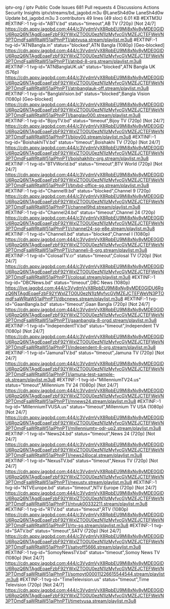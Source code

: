 
iptv-org
/
iptv
Public
Code
Issues
681
Pull requests
4
Discussions
Actions
Security
Insights
iptv/streams/bd_jagobd.m3u
@LaneSh4d0w
LaneSh4d0w Update bd_jagobd.m3u
 3 contributors
49 lines (49 sloc)  6.01 KB
#EXTM3U
#EXTINF:-1 tvg-id="ABTV.bd" status="timeout",AB TV (720p) [Not 24/7]
https://cdn.appv.jagobd.com:444/c3VydmVyX8RpbEU9Mi8xNy8yMDE0GIDU6RgzQ6NTAgdEoaeFzbF92YWxIZTO0U0ezN1IzMyfvcGVMZEJCTEFWeVN3PTOmdFsaWRtaW51aiPhnPTI/abtvusa.stream/playlist.m3u8
#EXTINF:-1 tvg-id="ATNBangla.in" status="blocked",ATN Bangla (1080p) [Geo-blocked]
https://cdn.appv.jagobd.com:444/c3VydmVyX8RpbEU9Mi8xNy8yMDE0GIDU6RgzQ6NTAgdEoaeFzbF92YWxIZTO0U0ezN1IzMyfvcGVMZEJCTEFWeVN3PTOmdFsaWRtaW51aiPhnPTI/atnbd-8-org.stream/playlist.m3u8
#EXTINF:-1 tvg-id="ATNBanglaUK.uk" status="blocked",ATN Bangla UK (576p)
https://cdn.appv.jagobd.com:444/c3VydmVyX8RpbEU9Mi8xNy8yMDE0GIDU6RgzQ6NTAgdEoaeFzbF92YWxIZTO0U0ezN1IzMyfvcGVMZEJCTEFWeVN3PTOmdFsaWRtaW51aiPhnPTI/atnbanglauk-off.stream/playlist.m3u8
#EXTINF:-1 tvg-id="BanglaVision.bd" status="blocked",Bangla Vision (1080p) [Geo-blocked]
https://cdn.appv.jagobd.com:444/c3VydmVyX8RpbEU9Mi8xNy8yMDE0GIDU6RgzQ6NTAgdEoaeFzbF92YWxIZTO0U0ezN1IzMyfvcGVMZEJCTEFWeVN3PTOmdFsaWRtaW51aiPhnPTI/banglav000.stream/playlist.m3u8
#EXTINF:-1 tvg-id="BijoyTV.bd" status="timeout",Bijoy TV (720p) [Not 24/7]
https://cdn.appv.jagobd.com:444/c3VydmVyX8RpbEU9Mi8xNy8yMDE0GIDU6RgzQ6NTAgdEoaeFzbF92YWxIZTO0U0ezN1IzMyfvcGVMZEJCTEFWeVN3PTOmdFsaWRtaW51aiPhnPTI/bijoy00.stream/playlist.m3u8
#EXTINF:-1 tvg-id="BoishakhiTV.bd" status="timeout",Boishakhi TV (720p) [Not 24/7]
https://cdn.appv.jagobd.com:444/c3VydmVyX8RpbEU9Mi8xNy8yMDE0GIDU6RgzQ6NTAgdEoaeFzbF92YWxIZTO0U0ezN1IzMyfvcGVMZEJCTEFWeVN3PTOmdFsaWRtaW51aiPhnPTI/boishakhitv-org.stream/playlist.m3u8
#EXTINF:-1 tvg-id="BTVWorld.bd" status="timeout",BTV World (720p) [Not 24/7]
https://cdn.appv.jagobd.com:444/c3VydmVyX8RpbEU9Mi8xNy8yMDE0GIDU6RgzQ6NTAgdEoaeFzbF92YWxIZTO0U0ezN1IzMyfvcGVMZEJCTEFWeVN3PTOmdFsaWRtaW51aiPhnPTI/btvbd-office-sg.stream/playlist.m3u8
#EXTINF:-1 tvg-id="Channel9.bd" status="blocked",Channel 9 (720p)
https://cdn.appv.jagobd.com:444/c3VydmVyX8RpbEU9Mi8xNy8yMDE0GIDU6RgzQ6NTAgdEoaeFzbF92YWxIZTO0U0ezN1IzMyfvcGVMZEJCTEFWeVN3PTOmdFsaWRtaW51aiPhnPTI/channel9hd.stream/playlist.m3u8
#EXTINF:-1 tvg-id="Channel24.bd" status="timeout",Channel 24 (720p)
https://cdn.appv.jagobd.com:444/c3VydmVyX8RpbEU9Mi8xNy8yMDE0GIDU6RgzQ6NTAgdEoaeFzbF92YWxIZTO0U0ezN1IzMyfvcGVMZEJCTEFWeVN3PTOmdFsaWRtaW51aiPhnPTI/channel24-sg-e8e.stream/playlist.m3u8
#EXTINF:-1 tvg-id="ChannelI.bd" status="blocked",Channel I (1080p)
https://cdn.appv.jagobd.com:444/c3VydmVyX8RpbEU9Mi8xNy8yMDE0GIDU6RgzQ6NTAgdEoaeFzbF92YWxIZTO0U0ezN1IzMyfvcGVMZEJCTEFWeVN3PTOmdFsaWRtaW51aiPhnPTI/channeli-8-org.stream/playlist.m3u8
#EXTINF:-1 tvg-id="ColosalTV.cr" status="timeout",Colosal TV (720p) [Not 24/7]
https://cdn.appv.jagobd.com:444/c3VydmVyX8RpbEU9Mi8xNy8yMDE0GIDU6RgzQ6NTAgdEoaeFzbF92YWxIZTO0U0ezN1IzMyfvcGVMZEJCTEFWeVN3PTOmdFsaWRtaW51aiPhnPTI/colosal.stream/playlist.m3u8
#EXTINF:-1 tvg-id="DBCNews.bd" status="timeout",DBC News (1080p)
https://live.jagobd.com:444/c3VydmVyX8RpbEU9Mi8xNy8yMDE0GIDU6RgzQ6NTAgdEoaeFzbF92YWxIZTO0U0ezN1IzMyfvcGVMZEJCTEFWeVN3PTOmdFsaWRtaW51aiPhnPTI/dbcnews.stream/playlist.m3u8
#EXTINF:-1 tvg-id="GaanBangla.bd" status="timeout",Gaan Bangla (720p) [Not 24/7]
https://cdn.appv.jagobd.com:444/c3VydmVyX8RpbEU9Mi8xNy8yMDE0GIDU6RgzQ6NTAgdEoaeFzbF92YWxIZTO0U0ezN1IzMyfvcGVMZEJCTEFWeVN3PTOmdFsaWRtaW51aiPhnPTI/gaanbangla-8-orgd.stream/playlist.m3u8
#EXTINF:-1 tvg-id="IndependentTV.bd" status="timeout",Independent TV (1080p) [Not 24/7]
https://cdn.appv.jagobd.com:444/c3VydmVyX8RpbEU9Mi8xNy8yMDE0GIDU6RgzQ6NTAgdEoaeFzbF92YWxIZTO0U0ezN1IzMyfvcGVMZEJCTEFWeVN3PTOmdFsaWRtaW51aiPhnPTI/independent-8-org.stream/playlist.m3u8
#EXTINF:-1 tvg-id="JamunaTV.bd" status="timeout",Jamuna TV (720p) [Not 24/7]
https://cdn.appv.jagobd.com:444/c3VydmVyX8RpbEU9Mi8xNy8yMDE0GIDU6RgzQ6NTAgdEoaeFzbF92YWxIZTO0U0ezN1IzMyfvcGVMZEJCTEFWeVN3PTOmdFsaWRtaW51aiPhnPTI/jamuna-test-sample-ok.stream/playlist.m3u8
#EXTINF:-1 tvg-id="MillenniumTV24.us" status="timeout",Millennium TV 24 (1080p) [Not 24/7]
https://cdn.appv.jagobd.com:444/c3VydmVyX8RpbEU9Mi8xNy8yMDE0GIDU6RgzQ6NTAgdEoaeFzbF92YWxIZTO0U0ezN1IzMyfvcGVMZEJCTEFWeVN3PTOmdFsaWRtaW51aiPhnPTI/mnews24.stream/playlist.m3u8
#EXTINF:-1 tvg-id="MillenniumTVUSA.us" status="timeout",Millennium TV USA (1080p) [Not 24/7]
https://cdn.appv.jagobd.com:444/c3VydmVyX8RpbEU9Mi8xNy8yMDE0GIDU6RgzQ6NTAgdEoaeFzbF92YWxIZTO0U0ezN1IzMyfvcGVMZEJCTEFWeVN3PTOmdFsaWRtaW51aiPhnPTI/millenniumtv-odr-up2.stream/playlist.m3u8
#EXTINF:-1 tvg-id="News24.bd" status="timeout",News 24 (720p) [Not 24/7]
https://cdn.appv.jagobd.com:444/c3VydmVyX8RpbEU9Mi8xNy8yMDE0GIDU6RgzQ6NTAgdEoaeFzbF92YWxIZTO0U0ezN1IzMyfvcGVMZEJCTEFWeVN3PTOmdFsaWRtaW51aiPhnPTI/news24local.stream/playlist.m3u8
#EXTINF:-1 tvg-id="NexusTV.bd" status="timeout",Nexus TV (720p) [Not 24/7]
https://cdn.appv.jagobd.com:444/c3VydmVyX8RpbEU9Mi8xNy8yMDE0GIDU6RgzQ6NTAgdEoaeFzbF92YWxIZTO0U0ezN1IzMyfvcGVMZEJCTEFWeVN3PTOmdFsaWRtaW51aiPhnPTI/nexustv.stream/playlist.m3u8
#EXTINF:-1 tvg-id="NTVEurope.bd" status="timeout",NTV Europe (720p) [Not 24/7]
https://cdn.appv.jagobd.com:444/c3VydmVyX8RpbEU9Mi8xNy8yMDE0GIDU6RgzQ6NTAgdEoaeFzbF92YWxIZTO0U0ezN1IzMyfvcGVMZEJCTEFWeVN3PTOmdFsaWRtaW51aiPhnPTI/ntvuk00332211.stream/playlist.m3u8
#EXTINF:-1 tvg-id="RTV.bd" status="timeout",RTV (1080p)
https://cdn.appv.jagobd.com:444/c3VydmVyX8RpbEU9Mi8xNy8yMDE0GIDU6RgzQ6NTAgdEoaeFzbF92YWxIZTO0U0ezN1IzMyfvcGVMZEJCTEFWeVN3PTOmdFsaWRtaW51aiPhnPTI/rtv-sg.stream/playlist.m3u8
#EXTINF:-1 tvg-id="SATV.bd" status="timeout",SATV (720p) [Not 24/7]
https://cdn.appv.jagobd.com:444/c3VydmVyX8RpbEU9Mi8xNy8yMDE0GIDU6RgzQ6NTAgdEoaeFzbF92YWxIZTO0U0ezN1IzMyfvcGVMZEJCTEFWeVN3PTOmdFsaWRtaW51aiPhnPTI/satvoff5666.stream/playlist.m3u8
#EXTINF:-1 tvg-id="SomoyNewsTV.bd" status="timeout",Somoy News TV (1080p) [Not 24/7]
https://cdn.appv.jagobd.com:444/c3VydmVyX8RpbEU9Mi8xNy8yMDE0GIDU6RgzQ6NTAgdEoaeFzbF92YWxIZTO0U0ezN1IzMyfvcGVMZEJCTEFWeVN3PTOmdFsaWRtaW51aiPhnPTI/somoyt000011226615544544.stream/playlist.m3u8
#EXTINF:-1 tvg-id="TimeTelevision.us" status="timeout",Time Television (720p) [Not 24/7]
https://cdn.appv.jagobd.com:444/c3VydmVyX8RpbEU9Mi8xNy8yMDE0GIDU6RgzQ6NTAgdEoaeFzbF92YWxIZTO0U0ezN1IzMyfvcGVMZEJCTEFWeVN3PTOmdFsaWRtaW51aiPhnPTI/timetvusa.stream/playlist.m3u8
